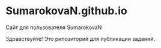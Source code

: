 # SumarokovaN.github.io
Сайт для пользователя SumarokovaN

Здравствуйте! Это рипозиторий для  публикации заданий.
